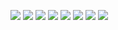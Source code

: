 ![](./Documentation/Images/Collaborative%20Calculations%20-%201.jpg)
![](./Documentation/Images/Collaborative%20Calculations%20-%202.jpg)
![](./Documentation/Images/Collaborative%20Calculations%20-%203.jpg)
![](./Documentation/Images/Collaborative%20Calculations%20-%204.jpg)
![](./Documentation/Images/Collaborative%20Calculations%20-%205.jpg)
![](./Documentation/Images/Collaborative%20Calculations%20-%206.jpg)
![](./Documentation/Images/Collaborative%20Calculations%20-%207.jpg)
![](./Documentation/Images/Collaborative%20Calculations%20-%208.jpg)
